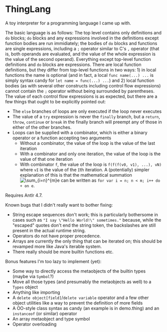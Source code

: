 # ThingLang
A toy interpreter for a programming language I came up with.

The basic language is as follows:
  The top level contains only definitions and `do` blocks; `do` blocks and any expressions involved in the definitions except function bodies are run immidiately; the bodies of `do` blocks and functions are single expressions, including a `;` operator similar to C's `,` operator (that is, both operands are evaluated, and the value of the whole expression is the value of the second operand).
  Everything except top-level function definitions and `do` blocks are expressions. There are local function definitions, but they differ from top-level functions in two ways: 1) in local functions the name is optional (and in fact, a local `func name(...) ...` is simply syntax candy for `let name = func(...) ...`) and 2) local function bodies (as with several other constructs including control flow expressions) cannot contain the `;` operator without being surrounded by parentheses.
  The value of each control flow expressions is as expected, but there are a few things that ought to be explicitly pointed out:
 * The `else` branches of loops are only executed if the loop never executes
 * The value of a `try` expression is never the `finally` branch, but a `return`, `throw`, `continue` or `break` in the finally branch will preempt any of those in either of the other branches.
 * Loops can be supplied with a combinator, which is either a binary operator or a function accepting two arguments
   * Without a combinator, the value of the loop is the value of the last iteration
   * With a combinator and only one iteration, the value of the loop is the value of that one iteration
   * With combinator `f`, the value of the loop is `f(f(f(v0, v1), ...), vN)` where `vI` is the value of the `I`th iteration. A (potentially) simpler explanation of this is that the mathematical summation <img src="https://latex.codecogs.com/gif.latex?\sum_{i=n}^{m}e" title="\sum_{i=n}^{m}e" /> can be written as `for var i = n; n < m; i++ do + on e`.

Requires Antlr 4.7.

Known bugs that I didn't really want to bother fixing:
 * String escape sequences don't work; this is particularly bothersome in cases such as `"I say \"Hello World!\" sometimes."` because, while the "escaped" quotes don't end the string token, the backslashes are still present in the actual runtime string.
 * Operators do not have proper precedence.
 * Arrays are currently the only thing that can be iterated on; this should be revamped more like Java's iterable system.
 * There really should be more builtin functions etc.

Bonus features I'm too lazy to implement (yet):
 * Some way to directly access the metaobjects of the builtin types (maybe via `Symbol`?)
 * Move all those types (and presumably the metaobjects as well) to a `Types` object
 * Anything like importing
 * A `delete object[field]`/`delete variable` operator and a few other object utilities like a way to prevent the definition of more fields
 * A OO-style class syntax as candy (an example is in demo.thing) and an `instanceof` (or similar) operator
 * An array metaobject and type symbol
 * Operator overloading
